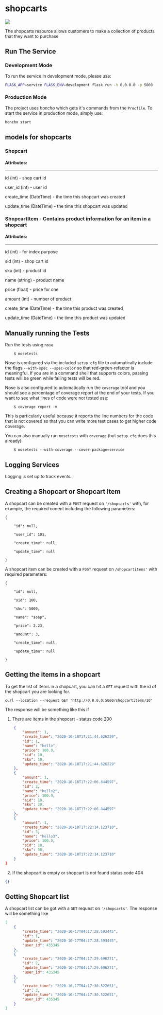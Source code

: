 # shopcarts

![](https://travis-ci.org/NYU-DevOps2020-shopcarts/shopcarts.svg?branch=master)

The shopcarts resource allows customers to make a collection of products that they want to purchase

## Run The Service

### Development Mode

To run the service in development mode, please use:

```bash
FLASK_APP=service FLASK_ENV=development flask run -h 0.0.0.0 -p 5000
```

### Production Mode

The project uses *honcho* which gets it's commands from the `Procfile`. To start the service in production mode, simply use:

```bash
honcho start
```

## models for shopcarts 
### Shopcart
#### Attributes:
-----------
id (int) - shop cart id

user_id (int) - user id

create_time (DateTime) - the time this shopcart was created

update_time (DateTime) - the time this shopcart was updated

### ShopcartItem - Contains product information for an item in a shopcart
#### Attributes:
-----------
id (int) - for index purpose

sid (int) - shop cart id

sku (int) - product id

name (string) - product name

price (float) - price for one

amount (int) - number of product

create_time (DateTime) - the time this product was created

update_time (DateTime) - the time this product was updated

## Manually running the Tests

Run the tests using `nose`

```shell
    $ nosetests
```

Nose is configured via the included `setup.cfg` file to automatically include the flags `--with-spec --spec-color` so that red-green-refactor is meaningful. If you are in a command shell that supports colors, passing tests will be green while failing tests will be red.

Nose is also configured to automatically run the `coverage` tool and you should see a percentage of coverage report at the end of your tests. If you want to see what lines of code were not tested use:

```shell
    $ coverage report -m
```

This is particularly useful because it reports the line numbers for the code that is not covered so that you can write more test cases to get higher code coverage.

You can also manually run `nosetests` with `coverage` (but `setup.cfg` does this already)

```shell
    $ nosetests --with-coverage --cover-package=service
```

## Logging Services

Logging is set up to track events.

## Creating a Shopcart or Shopcart Item
A shopcart can be created with a `POST` request on `'/shopcarts'` with, for example, the required conent including the following parameters:

    {

        "id": null, 

        "user_id": 101, 

        "create_time": null, 
    
        "update_time": null
    
    }

A shopcart item can be created with a `POST` request on `/shopcartitems'`  with required parameters: 

    {
        
        "id": null, 
        
        "sid": 100, 
        
        "sku": 5000, 
        
        "name": "soap", 
        
        "price": 2.23, 
        
        "amount": 3, 
        
        "create_time": null, 
        
        "update_time": null
    
    }

## Getting the items in a shopcart
To get the list of items in a shopcart, you can hit a `GET` request with the id of the shopcart you are looking for. 

``` curl --location --request GET 'http://0.0.0.0:5000/shopcartitems/10' ```

The response will be something like this if
1. There are items in the shopcart - status code 200
```json [
    {
        "amount": 1,
        "create_time": "2020-10-18T17:21:44.626229",
        "id": 1,
        "name": "hello",
        "price": 100.0,
        "sid": 10,
        "sku": 10,
        "update_time": "2020-10-18T17:21:44.626229"
    },
    {
        "amount": 1,
        "create_time": "2020-10-18T17:22:06.844597",
        "id": 2,
        "name": "hello2",
        "price": 100.0,
        "sid": 10,
        "sku": 20,
        "update_time": "2020-10-18T17:22:06.844597"
    },
    {
        "amount": 1,
        "create_time": "2020-10-18T17:22:14.123710",
        "id": 3,
        "name": "hello3",
        "price": 100.0,
        "sid": 10,
        "sku": 30,
        "update_time": "2020-10-18T17:22:14.123710"
    }
]
```

2. If the shopcart is empty or shopcart is not found 
   status code 404
```json 
{}
```

## Getting Shopcart list
A shopcart list can be got with a `GET` request on `'/shopcarts'`. The response will be something like 

```json
[
    {
        "create_time": "2020-10-17T04:17:28.593445",
        "id": 1,
        "update_time": "2020-10-17T04:17:28.593445",
        "user_id": 435345
    },
    {
        "create_time": "2020-10-17T04:17:29.696271",
        "id": 2,
        "update_time": "2020-10-17T04:17:29.696271",
        "user_id": 435345
    },
    {
        "create_time": "2020-10-17T04:17:30.522651",
        "id": 3,
        "update_time": "2020-10-17T04:17:30.522651",
        "user_id": 435345
    }
]
```

